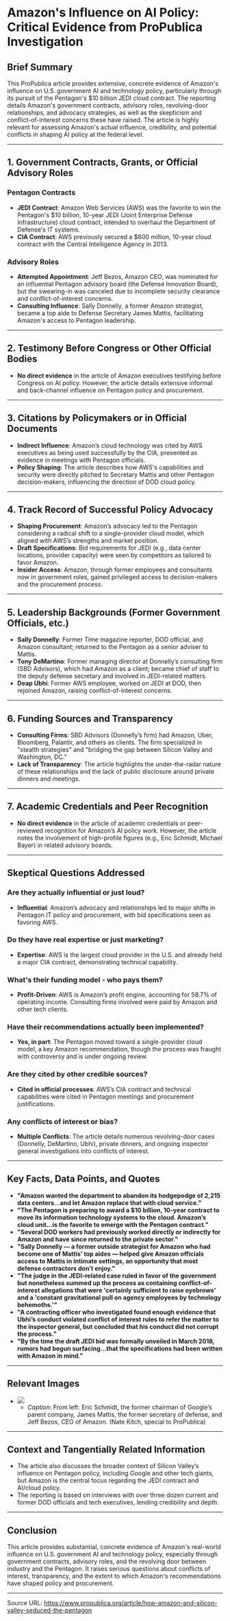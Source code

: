 # Amazon's Influence on AI Policy: Critical Evidence from ProPublica Investigation

## Brief Summary

This ProPublica article provides extensive, concrete evidence of Amazon's influence on U.S. government AI and technology policy, particularly through its pursuit of the Pentagon's $10 billion JEDI cloud contract. The reporting details Amazon's government contracts, advisory roles, revolving-door relationships, and advocacy strategies, as well as the skepticism and conflict-of-interest concerns these have raised. The article is highly relevant for assessing Amazon's actual influence, credibility, and potential conflicts in shaping AI policy at the federal level.

---

## 1. Government Contracts, Grants, or Official Advisory Roles

### Pentagon Contracts
- **JEDI Contract**: Amazon Web Services (AWS) was the favorite to win the Pentagon's $10 billion, 10-year JEDI (Joint Enterprise Defense Infrastructure) cloud contract, intended to overhaul the Department of Defense's IT systems.
- **CIA Contract**: AWS previously secured a $600 million, 10-year cloud contract with the Central Intelligence Agency in 2013.

### Advisory Roles
- **Attempted Appointment**: Jeff Bezos, Amazon CEO, was nominated for an influential Pentagon advisory board (the Defense Innovation Board), but the swearing-in was canceled due to incomplete security clearance and conflict-of-interest concerns.
- **Consulting Influence**: Sally Donnelly, a former Amazon strategist, became a top aide to Defense Secretary James Mattis, facilitating Amazon's access to Pentagon leadership.

---

## 2. Testimony Before Congress or Other Official Bodies

- **No direct evidence** in the article of Amazon executives testifying before Congress on AI policy. However, the article details extensive informal and back-channel influence on Pentagon policy and procurement.

---

## 3. Citations by Policymakers or in Official Documents

- **Indirect Influence**: Amazon’s cloud technology was cited by AWS executives as being used successfully by the CIA, presented as evidence in meetings with Pentagon officials.
- **Policy Shaping**: The article describes how AWS's capabilities and security were directly pitched to Secretary Mattis and other Pentagon decision-makers, influencing the direction of DOD cloud policy.

---

## 4. Track Record of Successful Policy Advocacy

- **Shaping Procurement**: Amazon’s advocacy led to the Pentagon considering a radical shift to a single-provider cloud model, which aligned with AWS’s strengths and market position.
- **Draft Specifications**: Bid requirements for JEDI (e.g., data center locations, provider capacity) were seen by competitors as tailored to favor Amazon.
- **Insider Access**: Amazon, through former employees and consultants now in government roles, gained privileged access to decision-makers and the procurement process.

---

## 5. Leadership Backgrounds (Former Government Officials, etc.)

- **Sally Donnelly**: Former Time magazine reporter, DOD official, and Amazon consultant; returned to the Pentagon as a senior adviser to Mattis.
- **Tony DeMartino**: Former managing director at Donnelly’s consulting firm (SBD Advisors), which had Amazon as a client; became chief of staff to the deputy defense secretary and involved in JEDI-related matters.
- **Deap Ubhi**: Former AWS employee, worked on JEDI at DOD, then rejoined Amazon, raising conflict-of-interest concerns.

---

## 6. Funding Sources and Transparency

- **Consulting Firms**: SBD Advisors (Donnelly’s firm) had Amazon, Uber, Bloomberg, Palantir, and others as clients. The firm specialized in "stealth strategies" and "bridging the gap between Silicon Valley and Washington, DC."
- **Lack of Transparency**: The article highlights the under-the-radar nature of these relationships and the lack of public disclosure around private dinners and meetings.

---

## 7. Academic Credentials and Peer Recognition

- **No direct evidence** in the article of academic credentials or peer-reviewed recognition for Amazon’s AI policy work. However, the article notes the involvement of high-profile figures (e.g., Eric Schmidt, Michael Bayer) in related advisory boards.

---

## Skeptical Questions Addressed

### Are they actually influential or just loud?
- **Influential**: Amazon’s advocacy and relationships led to major shifts in Pentagon IT policy and procurement, with bid specifications seen as favoring AWS.

### Do they have real expertise or just marketing?
- **Expertise**: AWS is the largest cloud provider in the U.S. and already held a major CIA contract, demonstrating technical capability.

### What's their funding model - who pays them?
- **Profit-Driven**: AWS is Amazon’s profit engine, accounting for 58.7% of operating income. Consulting firms involved were paid by Amazon and other tech clients.

### Have their recommendations actually been implemented?
- **Yes, in part**: The Pentagon moved toward a single-provider cloud model, a key Amazon recommendation, though the process was fraught with controversy and is under ongoing review.

### Are they cited by other credible sources?
- **Cited in official processes**: AWS’s CIA contract and technical capabilities were cited in Pentagon meetings and procurement justifications.

### Any conflicts of interest or bias?
- **Multiple Conflicts**: The article details numerous revolving-door cases (Donnelly, DeMartino, Ubhi), private dinners, and ongoing inspector general investigations into conflicts of interest.

---

## Key Facts, Data Points, and Quotes

- **"Amazon wanted the department to abandon its hodgepodge of 2,215 data centers...and let Amazon replace that with cloud service."**
- **"The Pentagon is preparing to award a $10 billion, 10-year contract to move its information technology systems to the cloud. Amazon’s cloud unit...is the favorite to emerge with the Pentagon contract."**
- **"Several DOD workers had previously worked directly or indirectly for Amazon and have since returned to the private sector."**
- **"Sally Donnelly — a former outside strategist for Amazon who had become one of Mattis’ top aides — helped give Amazon officials access to Mattis in intimate settings, an opportunity that most defense contractors don’t enjoy."**
- **"The judge in the JEDI-related case ruled in favor of the government but nonetheless summed up the process as containing conflict-of-interest allegations that were 'certainly sufficient to raise eyebrows' and a 'constant gravitational pull on agency employees by technology behemoths.'"**
- **"A contracting officer who investigated found enough evidence that Ubhi’s conduct violated conflict of interest rules to refer the matter to the inspector general, but concluded that his conduct did not corrupt the process."**
- **"By the time the draft JEDI bid was formally unveiled in March 2018, rumors had begun surfacing...that the specifications had been written with Amazon in mind."**

---

## Relevant Images

- ![](https://assets-c3.propublica.org/images/articles/_threeTwo2000w/20190821-Amazon-DOD-3x2.jpg)
  - *Caption*: From left: Eric Schmidt, the former chairman of Google’s parent company, James Mattis, the former secretary of defense, and Jeff Bezos, CEO of Amazon. (Nate Kitch, special to ProPublica)

---

## Context and Tangentially Related Information

- The article also discusses the broader context of Silicon Valley’s influence on Pentagon policy, including Google and other tech giants, but Amazon is the central focus regarding the JEDI contract and AI/cloud policy.
- The reporting is based on interviews with over three dozen current and former DOD officials and tech executives, lending credibility and depth.

---

## Conclusion

This article provides substantial, concrete evidence of Amazon's real-world influence on U.S. government AI and technology policy, especially through government contracts, advisory roles, and the revolving door between industry and the Pentagon. It raises serious questions about conflicts of interest, transparency, and the extent to which Amazon's recommendations have shaped policy and procurement.

---

Source URL: https://www.propublica.org/article/how-amazon-and-silicon-valley-seduced-the-pentagon